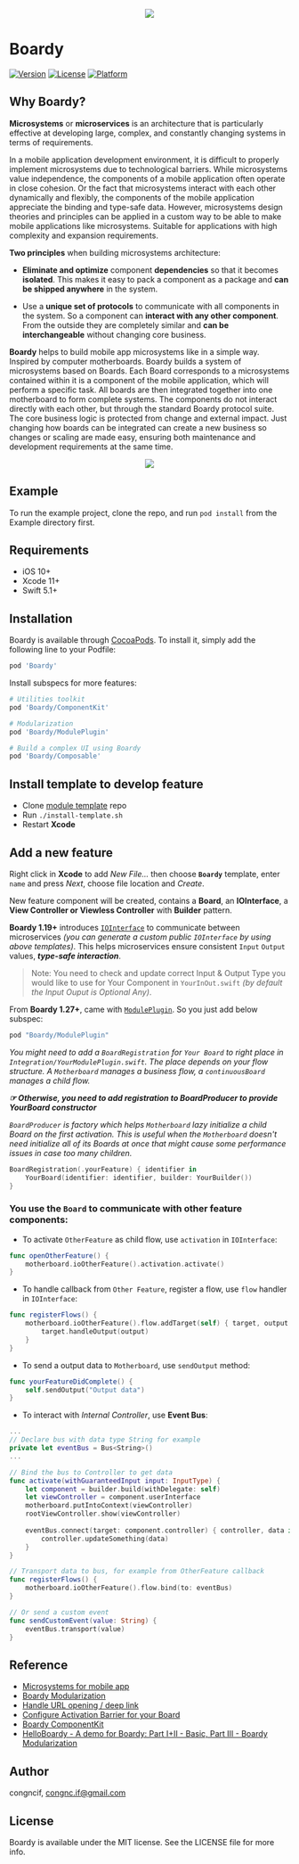 <p align="center">
  <img src="https://i.imgur.com/d6RaK5a.png"/>
</p>

# Boardy

[![Version](https://img.shields.io/cocoapods/v/Boardy.svg?style=flat)](https://cocoapods.org/pods/Boardy)
[![License](https://img.shields.io/cocoapods/l/Boardy.svg?style=flat)](https://cocoapods.org/pods/Boardy)
[![Platform](https://img.shields.io/cocoapods/p/Boardy.svg?style=flat)](https://cocoapods.org/pods/Boardy)

## Why Boardy?

**Microsystems** or **microservices** is an architecture that is particularly effective at developing large, complex, and constantly changing systems in terms of requirements.

In a mobile application development environment, it is difficult to properly implement microsystems due to technological barriers. While microsystems value independence, the components of a mobile application often operate in close cohesion. Or the fact that microsystems interact with each other dynamically and flexibly, the components of the mobile application appreciate the binding and type-safe data. However, microsystems design theories and principles can be applied in a custom way to be able to make mobile applications like microsystems. Suitable for applications with high complexity and expansion requirements.

**Two principles** when building microsystems architecture:

- **Eliminate and optimize** component **dependencies** so that it becomes **isolated**.  This makes it easy to pack a component as a package and **can be shipped anywhere** in the system.

- Use a **unique set of protocols** to communicate with all components in the system.  So a component can **interact with any other component**.  From the outside they are completely similar and **can be interchangeable** without changing core business.

**Boardy** helps to build mobile app microsystems like in a simple way. Inspired by computer motherboards. Boardy builds a system of microsystems based on Boards. Each Board corresponds to a microsystems contained within it is a component of the mobile application, which will perform a specific task. All boards are then integrated together into one motherboard to form complete systems. The components do not interact directly with each other, but through the standard Boardy protocol suite. The core business logic is protected from change and external impact. Just changing how boards can be integrated can create a new business so changes or scaling are made easy, ensuring both maintenance and development requirements at the same time.

<p align="center">
  <img src="https://i.imgur.com/K3P7G3f.jpg"/>
</p>

## Example

To run the example project, clone the repo, and run `pod install` from the Example directory first.

## Requirements

+ iOS 10+
+ Xcode 11+
+ Swift 5.1+

## Installation

Boardy is available through [CocoaPods](https://cocoapods.org). To install
it, simply add the following line to your Podfile:

```ruby
pod 'Boardy'
```

Install subspecs for more features:

```ruby
# Utilities toolkit
pod 'Boardy/ComponentKit'
```

```ruby
# Modularization
pod 'Boardy/ModulePlugin'
```

```ruby
# Build a complex UI using Boardy
pod 'Boardy/Composable'
```

## Install template to develop feature

* Clone [module template](https://github.com/congncif/module-template.git) repo
* Run `./install-template.sh`
* Restart **Xcode**


## Add a new feature

Right click in **Xcode** to add *New File...* then choose **`Boardy`** template, enter `name` and press *Next*, choose file location and *Create*.

New feature component will be created, contains a **Board**, an **IOInterface**, a **View Controller or Viewless Controller** with **Builder** pattern.

**Boardy 1.19+** introduces [`IOInterface`](Boardy%20Modularization.md) to communicate between microservices  *(you can generate a custom public `IOInterface` by using above templates)*. This helps microservices ensure consistent `Input` `Output` values, ***type-safe interaction***.

> Note: You need to check and update correct Input & Output Type you would like to use for Your Component in `YourInOut.swift` *(by default the Input Ouput is Optional Any)*.

From **Boardy 1.27+**, came with [`ModulePlugin`](Boardy%20Modularization.md#moduleplugin). So you just add below subspec:
```ruby
pod "Boardy/ModulePlugin"
```

*You might need to add a `BoardRegistration` for `Your Board` to right place in `Integration/YourModulePlugin.swift`. The place depends on your flow structure. A `Motherboard` manages a business flow, a `continuousBoard` manages a child flow.*

***☞ Otherwise, you need to add registration to BoardProducer to provide YourBoard constructor***

*`BoardProducer` is factory which helps `Motherboard` lazy initialize a child Board on the first activation. This is useful when the `Motherboard` doesn't need initialize all of its Boards at once that might cause some performance issues in case too many children.*

```swift
BoardRegistration(.yourFeature) { identifier in
    YourBoard(identifier: identifier, builder: YourBuilder())
}
```

### **You use the `Board` to communicate with other feature components:**

* To activate `OtherFeature` as child flow, use `activation` in `IOInterface`:
```swift
func openOtherFeature() {
    motherboard.ioOtherFeature().activation.activate()
}
```
* To handle callback from `Other Feature`, register a flow, use `flow` handler in `IOInterface`:
```swift
func registerFlows() {
    motherboard.ioOtherFeature().flow.addTarget(self) { target, output in
        target.handleOutput(output)
    }
}
```
* To send a output data to `Motherboard`, use `sendOutput` method:
```swift
func yourFeatureDidComplete() {
    self.sendOutput("Output data")
}
```
* To interact with *Internal Controller*, use **Event Bus**:
```swift
...
// Declare bus with data type String for example
private let eventBus = Bus<String>()
...

// Bind the bus to Controller to get data
func activate(withGuaranteedInput input: InputType) {
    let component = builder.build(withDelegate: self)
    let viewController = component.userInterface
    motherboard.putIntoContext(viewController)
    rootViewController.show(viewController)
        
    eventBus.connect(target: component.controller) { controller, data in
        controller.updateSomething(data)
    }
}

// Transport data to bus, for example from OtherFeature callback
func registerFlows() {
    motherboard.ioOtherFeature().flow.bind(to: eventBus)
}

// Or send a custom event
func sendCustomEvent(value: String) {
    eventBus.transport(value)
}
```

## Reference

* [Microsystems for mobile app](https://congnc-if.medium.com/microsystems-for-mobile-app-c51708299439)
* [Boardy Modularization](Boardy%20Modularization.md)
* [Handle URL opening / deep link](Open%20an%20URL.md)
* [Configure Activation Barrier for your Board](Activation%20Barrier.md)
* [Boardy ComponentKit](ComponentKit.md)
* [HelloBoardy - A demo for Boardy: Part I+II - Basic, Part III - Boardy Modularization](https://github.com/congncif/hello-boardy/tree/master/Part-III)

## Author

congncif, congnc.if@gmail.com

## License

Boardy is available under the MIT license. See the LICENSE file for more info.
